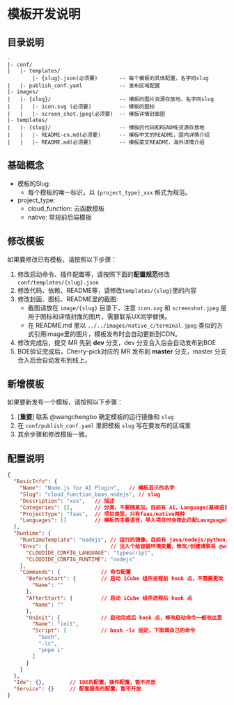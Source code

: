 # 模板开发说明
## 目录说明
```
-
|- conf/           
|   |- templates/                   
        |- {slug}.json(必须要)       -- 每个模板的具体配置，名字同slug
|   |- publish_conf.yaml            -- 发布区域配置       
|- images/
|   |- {slug}/                      -- 模板的图片资源存放地，名字同slug
|   |   |- icon.svg (必须要)         -- 模板的图标
|   |   |- screen_shot.jpeg(必须要)  -- 模板详情封面图
|- templates/
|   |- {slug}/                      -- 模板的代码和README资源存放地
|   |   |- README-cn.md(必须要)      -- 模板中文的README，国内详情介绍
|   |   |- README.md(必须要)         -- 模板英文README，海外详情介绍

```
## 基础概念
- 模板的Slug: 
  - 每个模板的唯一标识，以 `{project_type}_xxx` 格式为规范。
- project_type:
  - cloud_function: 云函数模板
  - native: 常规前后端模板

## 修改模板
如果要修改已有模板，请按照以下步骤：
1. 修改启动命令、插件配置等，请按照下面的**配置规范**修改`conf/templates/{slug}.json`
2. 修改代码、依赖、README等，请修改`templates/{slug}`里的内容
3. 修改封面、图标、README里的截图:
   - 截图请放在 `image/{slug}` 目录下，注意 `icon.svg` 和 `screenshot.jpeg` 是用于图标和详情封面的图片，需要联系UX同学替换。
   - 在 README.md 里以 `../../images/native_c/terminal.jpeg` 类似的方式引用image里的图片，模板发布时会自动更新到CDN。
4. 修改完成后，提交 MR 先到 **dev** 分支，dev 分支合入后会自动发布到BOE
5. BOE验证完成后，Cherry-pick对应的 MR 发布到 **master** 分支，master 分支合入后会自动发布到线上。

## 新增模板
如果要新发布一个模板，请按照以下步骤：
1. [**重要**] 联系 @wangchengbo 确定模板的运行镜像和 `slug` 
2. 在 `conf/publish_conf.yaml` 里把模板 `slug` 写在要发布的区域里
3. 其余步骤和修改模板一致。

## 配置说明
```json
{
  "BasicInfo": {
    "Name": "Node.js for AI Plugin",   // 模板显示的名字
    "Slug": "cloud_function_baas_nodejs", // slug
    "Description": "xxx",   // 描述
    "Categories": [],       // 分类，不要随意加，目前有 AI、Language(基础语言模板)、WebSite(建站模板)三种
    "ProjectType": "faas",  // 项目类型，只有faas/native两种
    "Languages": []         // 模板的主要语言，导入项目时会按此匹配Launguage类型的模板
  },
  "Runtime": {
    "RuntimeTemplate": "nodejs", // 运行的镜像，目前有 java/nodejs/python/cpp/rust/all_in_one/moonbit 7种，可以先咨询 @wangchengbo 是否满足现有需求
    "Envs": {                    // 注入个给容器环境变量，修改/创建请联系 @wangchengbo 确认
      "CLOUDIDE_CONFIG_LANGUAGE": "typescript", 
      "CLOUDIDE_CONFIG_RUNTIME": "nodejs"
    },
    "Commands": {             // 命令配置
      "BeforeStart": {        // 启动 iCube 组件进程前 hook 点，不需要更改
        "Name": ""
      },
      "AfterStart": {         // 启动 iCube 组件进程后 hook 点
        "Name": ""
      },
      "OnInit": {             // 启动完成后 hook 点，修改启动命令一般改这里
        "Name": "init",
        "Script": [           // bash -lc 固定，下面填自己的命令
          "bash",
          "-lc",
          "pnpm i"
        ]
      }
    }
  },
  "Ide": {},        // IDE的配置，插件配置，暂不开放
  "Service": {}     // 配套服务的配置，暂不开放
}
```